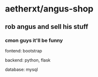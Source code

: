 # aetherxt/angus-shop
## rob angus and sell his stuff
### cmon guys it'll be funny

fontend:
bootstrap

backend:
python, flask

database:
mysql

